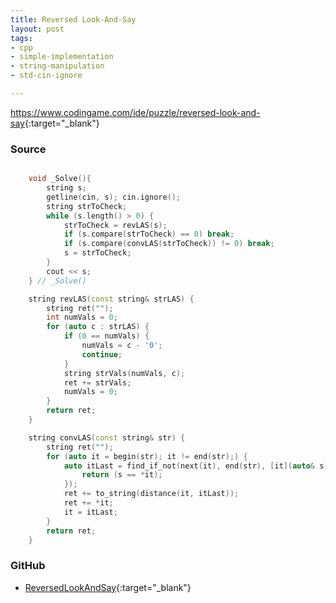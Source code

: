 ```yaml
---
title: Reversed Look-And-Say
layout: post
tags:
- cpp
- simple-implementation
- string-manipulation
- std-cin-ignore

---
```


<https://www.codingame.com/ide/puzzle/reversed-look-and-say>{:target="_blank"}

### Source

```cpp

    void _Solve(){
        string s;
        getline(cin, s); cin.ignore();
        string strToCheck;
        while (s.length() > 0) {
            strToCheck = revLAS(s);
            if (s.compare(strToCheck) == 0) break;
            if (s.compare(convLAS(strToCheck)) != 0) break;
            s = strToCheck;
        }
        cout << s;
    } // _Solve()

    string revLAS(const string& strLAS) {
        string ret("");
        int numVals = 0;
        for (auto c : strLAS) {
            if (0 == numVals) {
                numVals = c - '0';
                continue;
            }
            string strVals(numVals, c);
            ret += strVals;
            numVals = 0;
        }
        return ret;
    }

    string convLAS(const string& str) {
        string ret("");
        for (auto it = begin(str); it != end(str);) {
            auto itLast = find_if_not(next(it), end(str), [it](auto& s){
                return (s == *it);
            });
            ret += to_string(distance(it, itLast));
            ret += *it;
            it = itLast;
        }
        return ret;
    }

```

### GitHub

- [ReversedLookAndSay](<https://github.com/coolwindjo/algoguru/tree/master/_posts/Done/ReversedLookAndSay>){:target="_blank"}
